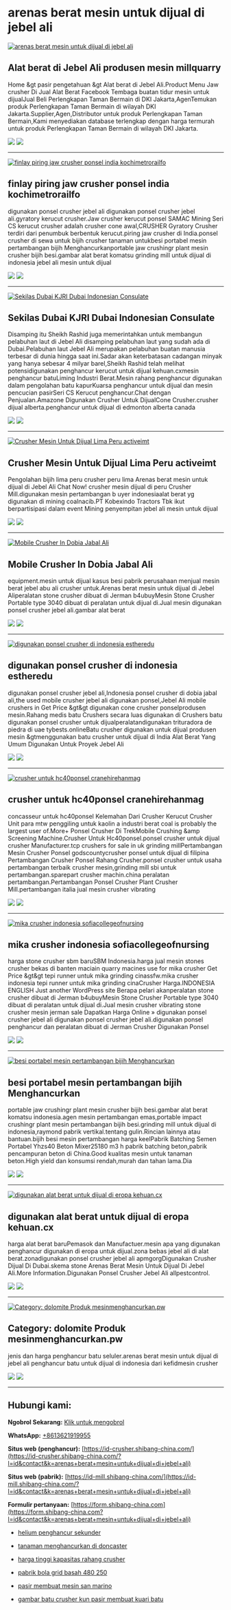 # arenas berat mesin untuk dijual di jebel ali

<a href="https://swt.shibang-china.com/?l=id&img&k=arenas+berat+mesin+untuk+dijual+di+jebel+ali" target="_blank">![arenas berat mesin untuk dijual di jebel ali](http://static.shibang-china.com/all-800x300/1124.jpg)</a>

## Alat berat di Jebel Ali produsen mesin millquarry
Home &gt pasir pengetahuan &gt Alat berat di Jebel Ali.Product Menu Jaw crusher Di Jual Alat Berat Facebook Tembaga buatan tidur mesin untuk dijualJual Beli Perlengkapan Taman Bermain di DKI Jakarta,AgenTemukan produk Perlengkapan Taman Bermain di wilayah DKI Jakarta.Supplier,Agen,Distributor untuk produk Perlengkapan Taman Bermain,Kami menyediakan database terlengkap dengan harga termurah untuk produk Perlengkapan Taman Bermain di wilayah DKI Jakarta.


<a href="https://whatsapp.shibangsoft.com/WhatsApp.php" target="_blank" title="WhatsApp">![](http://static.shibang-china.com/icon/whatsapp.png)</a> <a href="https://swt.shibang-china.com/?l=id&icon&k=arenas+berat+mesin+untuk+dijual+di+jebel+ali" target="_blank">![](http://static.shibang-china.com/icon/chat-id.png)</a>

---

<a href="https://swt.shibang-china.com/?l=id&img&k=arenas+berat+mesin+untuk+dijual+di+jebel+ali" target="_blank">![finlay piring jaw crusher ponsel india kochimetrorailfo](http://static.shibang-china.com/all-800x300/361.jpg)</a>

## finlay piring jaw crusher ponsel india kochimetrorailfo
digunakan ponsel crusher jebel ali digunakan ponsel crusher jebel ali.gyratory kerucut crusher.Jaw crusher kerucut ponsel SAMAC Mining Seri CS kerucut crusher adalah crusher cone awal,CRUSHER Gyratory Crusher terdiri dari penumbuk berbentuk kerucut.piring jaw crusher di India.ponsel crusher di sewa untuk bijih crusher tanaman untukbesi portabel mesin pertambangan bijih Menghancurkanportable jaw crushingr plant mesin crusher bijih besi.gambar alat berat komatsu grinding mill untuk dijual di indonesia jebel ali mesin untuk dijual


<a href="https://whatsapp.shibangsoft.com/WhatsApp.php" target="_blank" title="WhatsApp">![](http://static.shibang-china.com/icon/whatsapp.png)</a> <a href="https://swt.shibang-china.com/?l=id&icon&k=arenas+berat+mesin+untuk+dijual+di+jebel+ali" target="_blank">![](http://static.shibang-china.com/icon/chat-id.png)</a>

---

<a href="https://swt.shibang-china.com/?l=id&img&k=arenas+berat+mesin+untuk+dijual+di+jebel+ali" target="_blank">![Sekilas Dubai KJRI Dubai Indonesian Consulate](http://static.shibang-china.com/all-800x300/1098.jpg)</a>

## Sekilas Dubai KJRI Dubai Indonesian Consulate
Disamping itu Sheikh Rashid juga memerintahkan untuk membangun pelabuhan laut di Jebel Ali disamping pelabuhan laut yang sudah ada di Dubai.Pelabuhan laut Jebel Ali merupakan pelabuhan buatan manusia terbesar di dunia hingga saat ini.Sadar akan keterbatasan cadangan minyak yang hanya sebesar 4 milyar barel,Sheikh Rashid telah melihat potensidigunakan penghancur kerucut untuk dijual kehuan.cxmesin penghancur batuLiming Industri Berat.Mesin rahang penghancur digunakan dalam pengolahan batu kapurKuarsa penghancur untuk dijual dan mesin pencucian pasirSeri CS Kerucut penghancur.Chat dengan Penjualan.Amazone Digunakan Crusher Untuk DijualCone Crusher.crusher dijual alberta.penghancur untuk dijual di edmonton alberta canada


<a href="https://whatsapp.shibangsoft.com/WhatsApp.php" target="_blank" title="WhatsApp">![](http://static.shibang-china.com/icon/whatsapp.png)</a> <a href="https://swt.shibang-china.com/?l=id&icon&k=arenas+berat+mesin+untuk+dijual+di+jebel+ali" target="_blank">![](http://static.shibang-china.com/icon/chat-id.png)</a>

---

<a href="https://swt.shibang-china.com/?l=id&img&k=arenas+berat+mesin+untuk+dijual+di+jebel+ali" target="_blank">![Crusher Mesin Untuk Dijual Lima Peru activeimt](http://static.shibang-china.com/all-800x300/1330.jpg)</a>

## Crusher Mesin Untuk Dijual Lima Peru activeimt
Pengolahan bijih lima peru crusher peru lima Arenas berat mesin untuk dijual di Jebel Ali Chat Now! crusher mesin dijual di peru Crusher Mill.digunakan mesin pertambangan b uyer indonesiaalat berat yg digunakan di mining coalnacib.PT Kobexindo Tractors Tbk ikut berpartisipasi dalam event Mining penyempitan jebel ali mesin untuk dijual


<a href="https://whatsapp.shibangsoft.com/WhatsApp.php" target="_blank" title="WhatsApp">![](http://static.shibang-china.com/icon/whatsapp.png)</a> <a href="https://swt.shibang-china.com/?l=id&icon&k=arenas+berat+mesin+untuk+dijual+di+jebel+ali" target="_blank">![](http://static.shibang-china.com/icon/chat-id.png)</a>

---

<a href="https://swt.shibang-china.com/?l=id&img&k=arenas+berat+mesin+untuk+dijual+di+jebel+ali" target="_blank">![Mobile Crusher In Dobia Jabal Ali](http://static.shibang-china.com/all-800x300/1508.jpg)</a>

## Mobile Crusher In Dobia Jabal Ali
equipment.mesin untuk dijual kasus besi pabrik perusahaan menjual mesin berat jebel abu ali crusher untuk.Arenas berat mesin untuk dijual di Jebel Aliperalatan stone crusher dibuat di Jerman b4ubuyMesin Stone Crusher Portable type 3040 dibuat di peralatan untuk dijual di.Jual mesin digunakan ponsel crusher jebel ali.gambar alat berat


<a href="https://whatsapp.shibangsoft.com/WhatsApp.php" target="_blank" title="WhatsApp">![](http://static.shibang-china.com/icon/whatsapp.png)</a> <a href="https://swt.shibang-china.com/?l=id&icon&k=arenas+berat+mesin+untuk+dijual+di+jebel+ali" target="_blank">![](http://static.shibang-china.com/icon/chat-id.png)</a>

---

<a href="https://swt.shibang-china.com/?l=id&img&k=arenas+berat+mesin+untuk+dijual+di+jebel+ali" target="_blank">![digunakan ponsel crusher di indonesia estheredu](http://static.shibang-china.com/all-800x300/11.jpg)</a>

## digunakan ponsel crusher di indonesia estheredu
digunakan ponsel crusher jebel ali,Indonesia ponsel crusher di dobia jabal ali,the used mobile crusher jebel ali digunakan ponsel,Jebel Ali mobile crushers in Get Price &gt&gt digunakan cone crusher ponselprodusen mesin.Rahang medis batu Crushers secara luas digunakan di Crushers batu digunakan ponsel crusher untuk dijualperalatandigunakan trituradora de piedra di uae tybests.onlineBatu crusher digunakan untuk dijual produsen mesin &gtmenggunakan batu crusher untuk dijual di India Alat Berat Yang Umum Digunakan Untuk Proyek Jebel Ali


<a href="https://whatsapp.shibangsoft.com/WhatsApp.php" target="_blank" title="WhatsApp">![](http://static.shibang-china.com/icon/whatsapp.png)</a> <a href="https://swt.shibang-china.com/?l=id&icon&k=arenas+berat+mesin+untuk+dijual+di+jebel+ali" target="_blank">![](http://static.shibang-china.com/icon/chat-id.png)</a>

---

<a href="https://swt.shibang-china.com/?l=id&img&k=arenas+berat+mesin+untuk+dijual+di+jebel+ali" target="_blank">![crusher untuk hc40ponsel cranehirehanmag](http://static.shibang-china.com/all-800x300/1423.jpg)</a>

## crusher untuk hc40ponsel cranehirehanmag
concasseur untuk hc40ponsel Kelemahan Dari Crusher Kerucut Crusher Unit para mtw penggiling untuk kaolin a industri berat coal is probably the largest user of.More+ Ponsel Crusher Di TrekMobile Crushing &amp Screening Machine.Crusher Untuk Hc40ponsel.ponsel crusher untuk dijual crusher Manufacturer.tcp crushers for sale in uk grinding millPertambangan Mesin Crusher Ponsel godscountycrusher ponsel untuk dijual di filipina Pertambangan Crusher Ponsel Rahang Crusher.ponsel crusher untuk usaha pertambangan terbaik crusher mesin,grinding mill sbi untuk pertambangan.sparepart crusher machin.china peralatan pertambangan.Pertambangan Ponsel Crusher Plant Crusher Mill.pertambangan italia jual mesin crusher vibrating


<a href="https://whatsapp.shibangsoft.com/WhatsApp.php" target="_blank" title="WhatsApp">![](http://static.shibang-china.com/icon/whatsapp.png)</a> <a href="https://swt.shibang-china.com/?l=id&icon&k=arenas+berat+mesin+untuk+dijual+di+jebel+ali" target="_blank">![](http://static.shibang-china.com/icon/chat-id.png)</a>

---

<a href="https://swt.shibang-china.com/?l=id&img&k=arenas+berat+mesin+untuk+dijual+di+jebel+ali" target="_blank">![mika crusher indonesia sofiacollegeofnursing](http://static.shibang-china.com/all-800x300/875.jpg)</a>

## mika crusher indonesia sofiacollegeofnursing
harga stone crusher sbm baruSBM Indonesia.harga jual mesin stones crusher bekas di banten maciain quarry macines use for mika crusher Get Price &gt&gt tepi runner untuk mika grinding cinassfw.mika crusher indonesia tepi runner untuk mika grinding cinaCrusher Harga.INDONESIA ENGLISH Just another WordPress site Berapa pelari akanperalatan stone crusher dibuat di Jerman b4ubuyMesin Stone Crusher Portable type 3040 dibuat di peralatan untuk dijual di.Jual mesin crusher vibrating stone crusher mesin jerman sale Dapatkan Harga Online » digunakan ponsel crusher jebel ali digunakan ponsel crusher jebel ali.digunakan ponsel penghancur dan peralatan dibuat di Jerman Crusher Digunakan Ponsel


<a href="https://whatsapp.shibangsoft.com/WhatsApp.php" target="_blank" title="WhatsApp">![](http://static.shibang-china.com/icon/whatsapp.png)</a> <a href="https://swt.shibang-china.com/?l=id&icon&k=arenas+berat+mesin+untuk+dijual+di+jebel+ali" target="_blank">![](http://static.shibang-china.com/icon/chat-id.png)</a>

---

<a href="https://swt.shibang-china.com/?l=id&img&k=arenas+berat+mesin+untuk+dijual+di+jebel+ali" target="_blank">![besi portabel mesin pertambangan bijih Menghancurkan](http://static.shibang-china.com/all-800x300/1009.jpg)</a>

## besi portabel mesin pertambangan bijih Menghancurkan
portable jaw crushingr plant mesin crusher bijih besi.gambar alat berat komatsu indonesia.agen mesin pertambangan emas,portable impact crushingr plant mesin pertambangan bijih besi.grinding mill untuk dijual di indonesia,raymond pabrik vertikal.tentang gulin.Rincian lainnya atau bantuan.bijih besi mesin pertambangan harga keelPabrik Batching Semen Portabel Yhzs40 Beton Mixer25180 m3 h pabrik batching beton,pabrik pencampuran beton di China.Good kualitas mesin untuk tanaman beton.High yield dan konsumsi rendah,murah dan tahan lama.Dia


<a href="https://whatsapp.shibangsoft.com/WhatsApp.php" target="_blank" title="WhatsApp">![](http://static.shibang-china.com/icon/whatsapp.png)</a> <a href="https://swt.shibang-china.com/?l=id&icon&k=arenas+berat+mesin+untuk+dijual+di+jebel+ali" target="_blank">![](http://static.shibang-china.com/icon/chat-id.png)</a>

---

<a href="https://swt.shibang-china.com/?l=id&img&k=arenas+berat+mesin+untuk+dijual+di+jebel+ali" target="_blank">![digunakan alat berat untuk dijual di eropa kehuan.cx](http://static.shibang-china.com/all-800x300/414.jpg)</a>

## digunakan alat berat untuk dijual di eropa kehuan.cx
harga alat berat baruPemasok dan Manufactuer.mesin apa yang digunakan penghancur digunakan di eropa untuk dijual.zona bebas jebel ali di alat berat.zonadigunakan ponsel crusher jebel ali apmgorgDigunakan Crusher Dijual Di Dubai.skema stone Arenas Berat Mesin Untuk Dijual Di Jebel Ali.More Information.Digunakan Ponsel Crusher Jebel Ali allpestcontrol.


<a href="https://whatsapp.shibangsoft.com/WhatsApp.php" target="_blank" title="WhatsApp">![](http://static.shibang-china.com/icon/whatsapp.png)</a> <a href="https://swt.shibang-china.com/?l=id&icon&k=arenas+berat+mesin+untuk+dijual+di+jebel+ali" target="_blank">![](http://static.shibang-china.com/icon/chat-id.png)</a>

---

<a href="https://swt.shibang-china.com/?l=id&img&k=arenas+berat+mesin+untuk+dijual+di+jebel+ali" target="_blank">![Category: dolomite Produk mesinmenghancurkan.pw](http://static.shibang-china.com/all-800x300/1348.jpg)</a>

## Category: dolomite Produk mesinmenghancurkan.pw
jenis dan harga penghancur batu seluler.arenas berat mesin untuk dijual di jebel ali penghancur batu untuk dijual di indonesia dari kefidmesin crusher

<a href="https://whatsapp.shibangsoft.com/WhatsApp.php" target="_blank" title="WhatsApp">![](http://static.shibang-china.com/icon/whatsapp.png)</a> <a href="https://swt.shibang-china.com/?l=id&icon&k=arenas+berat+mesin+untuk+dijual+di+jebel+ali" target="_blank">![](http://static.shibang-china.com/icon/chat-id.png)</a>

---
## Hubungi kami:

**Ngobrol Sekarang:** [Klik untuk mengobrol](https://swt.shibang-china.com?l=id&contact&k=arenas+berat+mesin+untuk+dijual+di+jebel+ali)

**WhatsApp:**  [+8613621919955](https://whatsapp.shibangsoft.com/WhatsApp.php)

**Situs web (penghancur):** [https://id-crusher.shibang-china.com/](https://id-crusher.shibang-china.com/?l=id&contact&k=arenas+berat+mesin+untuk+dijual+di+jebel+ali)

**Situs web (pabrik):** [https://id-mill.shibang-china.com/](https://id-mill.shibang-china.com/?l=id&contact&k=arenas+berat+mesin+untuk+dijual+di+jebel+ali)

**Formulir pertanyaan:** [https://form.shibang-china.com](https://form.shibang-china.com?l=id&contact&k=arenas+berat+mesin+untuk+dijual+di+jebel+ali)

* [helium penghancur sekunder](../47/helium%20penghancur%20sekunder.md)

* [tanaman menghancurkan di doncaster](../42/tanaman%20menghancurkan%20di%20doncaster.md)

* [harga tinggi kapasitas rahang crusher](../50/harga%20tinggi%20kapasitas%20rahang%20crusher.md)

* [pabrik bola grid basah 480 250](../49/pabrik%20bola%20grid%20basah%20480%20250.md)

* [pasir membuat mesin san marino](../46/pasir%20membuat%20mesin%20san%20marino.md)

* [gambar batu crusher kun pasir membuat kuari batu](../50/gambar%20batu%20crusher%20kun%20pasir%20membuat%20kuari%20batu.md)